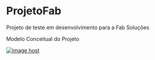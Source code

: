 # ProjetoFab
Projeto de teste em desenvolvimento para a Fab Soluções

Modelo Conceitual do Projeto

<a href="https://imgbox.com/8Z2RHD5q" target="_blank"><img src="https://images2.imgbox.com/24/82/8Z2RHD5q_o.png" alt="image host"/></a>
